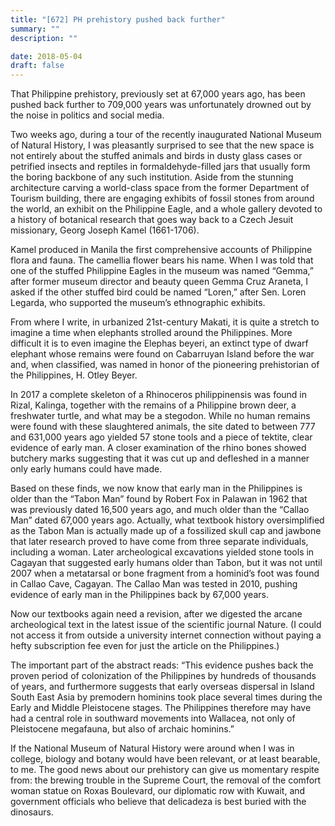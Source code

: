 ```yaml
---
title: "[672] PH prehistory pushed back further"
summary: ""
description: ""

date: 2018-05-04
draft: false
---
```



That Philippine prehistory, previously set at 67,000 years ago, has been pushed back further to 709,000 years was unfortunately drowned out by the noise in politics and social media.

Two weeks ago, during a tour of the recently inaugurated National Museum of Natural History, I was pleasantly surprised to see that the new space is not entirely about the stuffed animals and birds in dusty glass cases or petrified insects and reptiles in formaldehyde-filled jars that usually form the boring backbone of any such institution. Aside from the stunning architecture carving a world-class space from the former Department of Tourism building, there are engaging exhibits of fossil stones from around the world, an exhibit on the Philippine Eagle, and a whole gallery devoted to a history of botanical research that goes way back to a Czech Jesuit missionary, Georg Joseph Kamel (1661-1706).

Kamel produced in Manila the first comprehensive accounts of Philippine flora and fauna. The camellia flower bears his name. When I was told that one of the stuffed Philippine Eagles in the museum was named “Gemma,” after former museum director and beauty queen Gemma Cruz Araneta, I asked if the other stuffed bird could be named “Loren,” after Sen. Loren Legarda, who supported the museum’s ethnographic exhibits.

From where I write, in urbanized 21st-century Makati, it is quite a stretch to imagine a time when elephants strolled around the Philippines. More difficult it is to even imagine the Elephas beyeri, an extinct type of dwarf elephant whose remains were found on Cabarruyan Island before the war and, when classified, was named in honor of the pioneering prehistorian of the Philippines, H. Otley Beyer.

In 2017 a complete skeleton of a Rhinoceros philippinensis was found in Rizal, Kalinga, together with the remains of a Philippine brown deer, a freshwater turtle, and what may be a stegodon. While no human remains were found with these slaughtered animals, the site dated to between 777 and 631,000 years ago yielded 57 stone tools and a piece of tektite, clear evidence of early man. A closer examination of the rhino bones showed butchery marks suggesting that it was cut up and defleshed in a manner only early humans could have made.

Based on these finds, we now know that early man in the Philippines is older than the “Tabon Man” found by Robert Fox in Palawan in 1962 that was previously dated 16,500 years ago, and much older than the “Callao Man” dated 67,000 years ago. Actually, what textbook history oversimplified as the Tabon Man is actually made up of a fossilized skull cap and jawbone that later research proved to have come from three separate individuals, including a woman. Later archeological excavations yielded stone tools in Cagayan that suggested early humans older than Tabon, but it was not until 2007 when a metatarsal or bone fragment from a hominid’s foot was found in Callao Cave, Cagayan. The Callao Man was tested in 2010, pushing evidence of early man in the Philippines back by 67,000 years.

Now our textbooks again need a revision, after we digested the arcane archeological text in the latest issue of the scientific journal Nature. (I could not access it from outside a university internet connection without paying a hefty subscription fee even for just the article on the Philippines.)

The important part of the abstract reads: “This evidence pushes back the proven period of colonization of the Philippines by hundreds of thousands of years, and furthermore suggests that early overseas dispersal in Island South East Asia by premodern hominins took place several times during the Early and Middle Pleistocene stages. The Philippines therefore may have had a central role in southward movements into Wallacea, not only of Pleistocene megafauna, but also of archaic hominins.”

If the National Museum of Natural History were around when I was in college, biology and botany would have been relevant, or at least bearable, to me. The good news about our prehistory can give us momentary respite from: the brewing trouble in the Supreme Court, the removal of the comfort woman statue on Roxas Boulevard, our diplomatic row with Kuwait, and government officials who believe that delicadeza is best buried with the dinosaurs.
